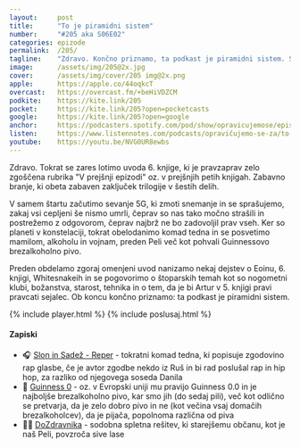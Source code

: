 ```yaml
---
layout: 	post
title:  	"To je piramidni sistem"
number: 	"#205 aka S06E02"
categories:	epizode
permalink:	/205/
tagline: 	"Zdravo. Končno priznamo, ta podkast je piramidni sistem. Samo še tri pripeljite, pa bo. Če jih ne boste pripeljali, pa jim vsaj povejte, da nas naj poslušajo. Hvala! ;)"
image:		/assets/img/205@2x.jpg
cover:		/assets/img/cover/205 img@2x.png
apple:		https://apple.co/44oqkcT
overcast:	https://overcast.fm/+beHiVDZCM
podkite:	https://kite.link/205
pocket:		https://kite.link/205?open=pocketcasts
google:		https://kite.link/205?open=google
anchor:		https://podcasters.spotify.com/pod/show/opravicujemose/episodes/To-je-piramidni-sistem-e2j05ka
listen:		https://www.listennotes.com/podcasts/opravičujemo-se-za/to-je-piramidni-sistem-AVLFPNC0dia/embed/
youtube:	https://youtu.be/NVG0UR8ewbs
---
```


Zdravo. Tokrat se zares lotimo uvoda 6. knjige, ki je pravzaprav zelo zgoščena rubrika "V prejšnji epizodi" oz. v prejšnjih petih knjigah. Zabavno branje, ki obeta zabaven zaključek trilogije v šestih delih. 

V samem štartu začutimo sevanje 5G, ki zmoti snemanje in se sprašujemo, zakaj vsi cepljeni še nismo umrli, čeprav so nas tako močno strašili in postrežemo z odgovorom, čeprav najbrž ne bo zadovoljil prav vseh. Ker so planeti v konstelaciji, tokrat obelodanimo komad tedna in se posvetimo mamilom, alkoholu in vojnam, preden Peli več kot pohvali Guinnessovo brezalkoholno pivo. 

Preden obdelamo zgoraj omenjeni uvod nanizamo nekaj dejstev o Eoinu, 6. knjigi, Whitesnakeih in se pogovorimo o štoparskih temah kot so nogometni klubi, božanstva, starost, tehnika in o tem, da je bi Artur v 5. knjigi pravi pravcati sejalec. Ob koncu končno priznamo: ta podkast je piramidni sistem. 

{% include player.html %}
{% include poslusaj.html %}

<!--break-->

#### Zapiski

- 🎧 [Slon in Sadež - Reper](https://www.youtube.com/watch?v=bUZvFuaYQI4) - tokratni komad tedna, ki popisuje zgodovino rap glasbe, če je avtor zgodbe nekdo iz Ruš in bi rad poslušal rap in hip hop, za razliko od njegovega soseda Danila 
- 🖤 [Guinness 0](https://www.guinness.com/en/beers/guinness-zero) - oz. v Evropski uniji mu pravijo Guinness 0.0 in je najboljše brezalkoholno pivo, kar smo jih (do sedaj pili), več kot odlično se pretvarja, da je zelo dobro pivo in ne (kot večina vsaj domačih brezalkoholcev), da je pijača, popolnoma različna od piva 
- 👩‍⚕️ [DoZdravnika](https://dozdravnika.si/) - sodobna spletna rešitev, ki starejšemu občanu, kot je naš Peli, povzroča sive lase 